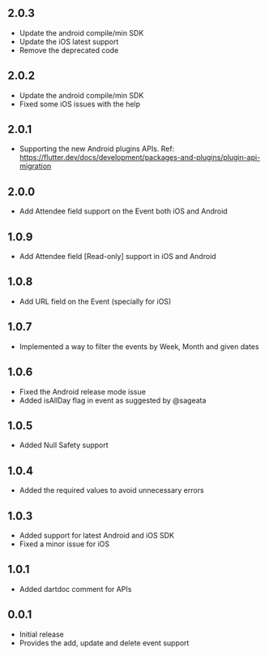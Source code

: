 ## 2.0.3
* Update the android compile/min SDK
* Update the iOS latest support
* Remove the deprecated code
## 2.0.2
* Update the android compile/min SDK
* Fixed some iOS issues with the help
## 2.0.1
* Supporting the new Android plugins APIs. Ref: https://flutter.dev/docs/development/packages-and-plugins/plugin-api-migration

## 2.0.0
* Add Attendee field support on the Event both iOS and Android
## 1.0.9
* Add Attendee field [Read-only] support in iOS and Android
## 1.0.8
* Add URL field on the Event (specially for iOS)

## 1.0.7
* Implemented a way to filter the events by Week, Month and given dates

## 1.0.6
* Fixed the Android release mode issue
* Added isAllDay flag in event as suggested by @sageata

## 1.0.5
* Added Null Safety support

## 1.0.4
* Added the required values to avoid unnecessary errors

## 1.0.3

* Added support for latest Android and iOS SDK
* Fixed a minor issue for iOS

## 1.0.1

* Added dartdoc comment for APIs

## 0.0.1

* Initial release 
* Provides the add, update and delete event support 
